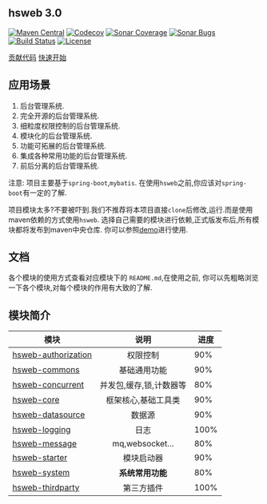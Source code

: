 ## hsweb  3.0
[![Maven Central](https://img.shields.io/maven-central/v/org.hswebframework.web/hsweb-framework.svg)](http://search.maven.org/#search%7Cga%7C1%7Corg.hswebframework)
[![Codecov](https://codecov.io/gh/hs-web/hsweb-framework/branch/master/graph/badge.svg)](https://codecov.io/gh/hs-web/hsweb-framework/branch/master)
[![Sonar Coverage](https://sonarcloud.io/api/project_badges/measure?project=org.hswebframework.web:hsweb-framework&metric=alert_status)](https://sonarcloud.io/dashboard?id=org.hswebframework.web%3Ahsweb-framework)
[![Sonar Bugs](https://sonarcloud.io/api/project_badges/measure?project=org.hswebframework.web:hsweb-framework&metric=bugs)](https://sonarcloud.io/dashboard?id=org.hswebframework.web%3Ahsweb-framework)
[![Build Status](https://travis-ci.org/hs-web/hsweb-framework.svg?branch=master)](https://travis-ci.org/hs-web/hsweb-framework)
[![License](https://img.shields.io/badge/license-Apache%202-4EB1BA.svg?style=flat-square)](https://www.apache.org/licenses/LICENSE-2.0.html)

  [贡献代码](CONTRIBUTING.md)  [快速开始](quick-start)

## 应用场景
1. 后台管理系统.
2. 完全开源的后台管理系统.
3. 细粒度权限控制的后台管理系统.
4. 模块化的后台管理系统.
5. 功能可拓展的后台管理系统.
6. 集成各种常用功能的后台管理系统.
7. 前后分离的后台管理系统.

注意:
项目主要基于`spring-boot`,`mybatis`. 在使用`hsweb`之前,你应该对`spring-boot`有一定的了解.

项目模块太多?不要被吓到.我们不推荐将本项目直接`clone`后修改,运行.而是使用maven依赖的方式使用`hsweb`. 
选择自己需要的模块进行依赖,正式版发布后,所有模块都将发布到maven中央仓库.
你可以参照[demo](https://github.com/hs-web/hsweb3-demo)进行使用.

## 文档
各个模块的使用方式查看对应模块下的 `README.md`,在使用之前,
你可以先粗略浏览一下各个模块,对每个模块的作用有大致的了解.

## 模块简介

| 模块       | 说明          |   进度 |
| ------------- |:-------------:| ----|
|[hsweb-authorization](hsweb-authorization)|权限控制| 90%|
|[hsweb-commons](hsweb-commons) |基础通用功能| 90%|
|[hsweb-concurrent](hsweb-concurrent)|并发包,缓存,锁,计数器等| 80%|
|[hsweb-core](hsweb-core)|框架核心,基础工具类| 90%|
|[hsweb-datasource](hsweb-datasource)|数据源| 90%|
|[hsweb-logging](hsweb-logging)| 日志|  100%|
|[hsweb-message](hsweb-message)|mq,websocket...| 80%|
|[hsweb-starter](hsweb-starter)|模块启动器| 90%|
|[hsweb-system](hsweb-system)|**系统常用功能**| 80%|
|[hsweb-thirdparty](hsweb-thirdparty)| 第三方插件 | 100% |

